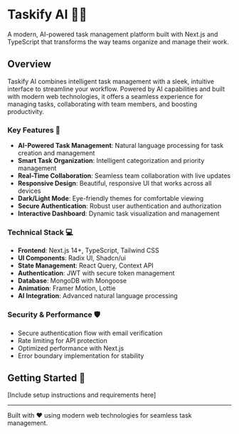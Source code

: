 # Taskify AI 🤖✨

A modern, AI-powered task management platform built with Next.js and TypeScript that transforms the way teams organize and manage their work.

## Overview

Taskify AI combines intelligent task management with a sleek, intuitive interface to streamline your workflow. Powered by AI capabilities and built with modern web technologies, it offers a seamless experience for managing tasks, collaborating with team members, and boosting productivity.

### Key Features 🚀

- **AI-Powered Task Management**: Natural language processing for task creation and management
- **Smart Task Organization**: Intelligent categorization and priority management
- **Real-Time Collaboration**: Seamless team collaboration with live updates
- **Responsive Design**: Beautiful, responsive UI that works across all devices
- **Dark/Light Mode**: Eye-friendly themes for comfortable viewing
- **Secure Authentication**: Robust user authentication and authorization
- **Interactive Dashboard**: Dynamic task visualization and management

### Technical Stack 💻

- **Frontend**: Next.js 14+, TypeScript, Tailwind CSS
- **UI Components**: Radix UI, Shadcn/ui
- **State Management**: React Query, Context API
- **Authentication**: JWT with secure token management
- **Database**: MongoDB with Mongoose
- **Animation**: Framer Motion, Lottie
- **AI Integration**: Advanced natural language processing

### Security & Performance 🛡️

- Secure authentication flow with email verification
- Rate limiting for API protection
- Optimized performance with Next.js
- Error boundary implementation for stability

## Getting Started 🌟

[Include setup instructions and requirements here]

---

Built with ❤️ using modern web technologies for seamless task management.

